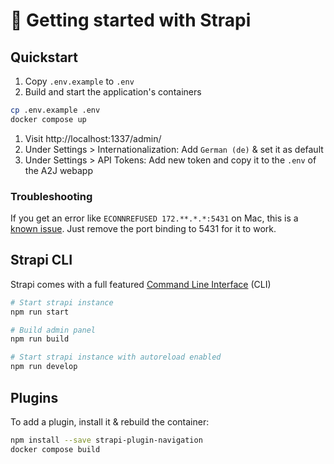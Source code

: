 # 🚀 Getting started with Strapi

## Quickstart

1. Copy `.env.example` to `.env`
2. Build and start the application's containers

```bash
cp .env.example .env
docker compose up
```

1. Visit http://localhost:1337/admin/
2. Under Settings > Internationalization: Add `German (de)` & set it as default
3. Under Settings > API Tokens: Add new token and copy it to the `.env` of the A2J webapp

### Troubleshooting

If you get an error like `ECONNREFUSED 172.**.*.*:5431` on Mac, this is a [known issue](https://github.com/docker/compose/issues/4783#issuecomment-301778969). Just remove the port binding to 5431 for it to work.

## Strapi CLI

Strapi comes with a full featured [Command Line Interface](https://docs.strapi.io/dev-docs/cli) (CLI)

```bash
# Start strapi instance
npm run start

# Build admin panel
npm run build

# Start strapi instance with autoreload enabled
npm run develop
```

## Plugins

To add a plugin, install it & rebuild the container:

```bash
npm install --save strapi-plugin-navigation
docker compose build
```
